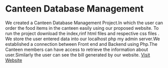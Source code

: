 # Canteen Database Management 
We created a Canteen Database Management Project.In which the user can order the food items in the canteen easily using our proposed website.
To run the project download the index,rinf html files and respective css files .
We store the user entered data into our localhost php my admin server.We established a connection between
Front end and Backend using Php.The Canteen members can have access to retrieve the information
about user.Similarly the user can see the bill generated by our website.
[Visit Website](https://venkatrahul2003.github.io/Canteen-Database-Management/)

